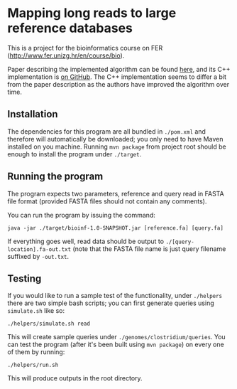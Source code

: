 # Mapping long reads to large reference databases

This is a project for the bioinformatics course on FER (http://www.fer.unizg.hr/en/course/bio).

Paper describing the implemented algorithm can be found
[here](https://www.biorxiv.org/content/biorxiv/early/2017/01/27/103812.full.pdf), and
its C++ implementation is [on GitHub](https://github.com/marbl/MashMap). The C++ implementation
seems to differ a bit from the paper description as the authors have improved the algorithm
over time.

## Installation
The dependencies for this program are all bundled in `./pom.xml` and therefore will automatically
be downloaded; you only need to have Maven installed on you machine. Running `mvn package` from
project root should be enough to install the program under `./target`.

## Running the program
The program expects two parameters, reference and query read in FASTA file format
(provided FASTA files should not contain any comments).

You can run the program by issuing the command:
```
java -jar ./target/bioinf-1.0-SNAPSHOT.jar [reference.fa] [query.fa]
```

If everything goes well, read data should be output to `./[query-location].fa-out.txt` (note that
the FASTA file name is just query filename suffixed by `-out.txt`.

## Testing
If you would like to run a sample test of the functionality, under `./helpers` there are two
simple bash scripts; you can first generate queries using `simulate.sh` like so:
```
./helpers/simulate.sh read
```

This will create sample queries under `./genomes/clostridium/queries`. You can test the program
(after it's been built using `mvn package`) on every one of them by running:
```
./helpers/run.sh
```

This will produce outputs in the root directory.

